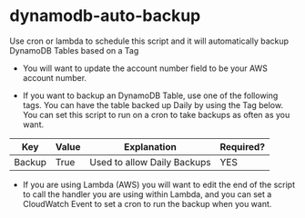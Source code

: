 # dynamodb-auto-backup
Use cron or lambda to schedule this script and it will automatically backup DynamoDB Tables based on a Tag

* You will want to update the account number field to be your AWS account number.

* If you want to backup an DynamoDB Table, use one of the following tags. You can have the table backed up Daily by using the Tag below. You can set this script to run on a cron to take backups as often as you want.

| Key                 | Value     | Explanation                         | Required?   |
|-------------------- |-----------|-------------------------------------|-------------|
| Backup              | True      | Used to allow Daily Backups         | YES         |

*  If you are using Lambda (AWS) you will want to edit the end of the script to call the handler you are using within Lambda, and you can set a CloudWatch Event to set a cron to run the backup when you want.
